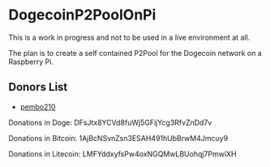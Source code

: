 DogecoinP2PoolOnPi
==================

This is a work in progress and not to be used in a live environment at all.

The plan is to create a self contained P2Pool for the Dogecoin network on a Raspberry Pi.

## Donors List

* [pembo210](http://www.reddit.com/user/pembo210)

Donations in Doge: DFsJtx8YCVd8fuWj5GFijYcg3RfvZnDd7v

Donations in Bitcoin: 1AjBcNSvnZsn3ESAH491hUbBrwM4Jmcuy9

Donations in Litecoin: LMFYddxyfsPw4oxNGQMwLBUohqj7PmwiXH